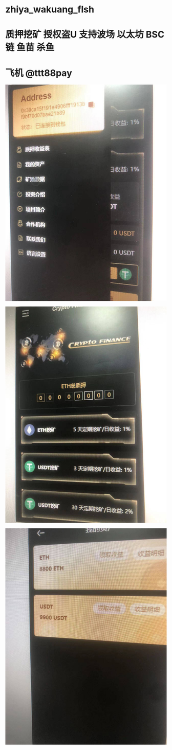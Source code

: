 # zhiya_wakuang_flsh
# 质押挖矿 授权盗U 支持波场 以太坊 BSC 链  鱼苗  杀鱼 



# 飞机  @ttt88pay


![](img/1.jpg)



![](img/2.jpg)



![](img/3.jpg)

